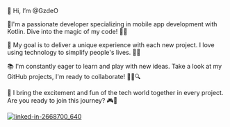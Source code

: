 

👋 Hi, I’m @GzdeO
  
💫I'm a passionate developer specializing in mobile app development with Kotlin. Dive into the magic of my code! 🚀📱

🌟 My goal is to deliver a unique experience with each new project. I love using technology to simplify people's lives. 🌈💡

📚 I'm constantly eager to learn and play with new ideas. Take a look at my GitHub projects, I'm ready to collaborate! 👨‍💻🔍

🎉 I bring the excitement and fun of the tech world together in every project. Are you ready to join this journey? 🎮🤝


[![linked-in-2668700_640](https://github.com/GzdeO/GzdeO/assets/137268577/1d52cf17-5060-47d7-ba33-b70298347d27)](https://www.linkedin.com/in/g%C3%B6zde-%C3%B6-70570a244/)





